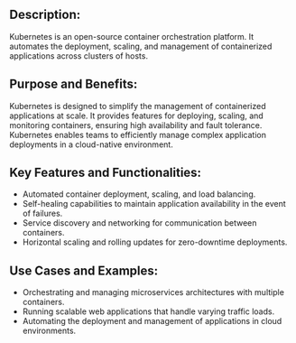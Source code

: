 ## Description:
Kubernetes is an open-source container orchestration platform. It automates the deployment, scaling, and management of containerized applications across clusters of hosts.

## Purpose and Benefits:
Kubernetes is designed to simplify the management of containerized applications at scale. It provides features for deploying, scaling, and monitoring containers, ensuring high availability and fault tolerance. Kubernetes enables teams to efficiently manage complex application deployments in a cloud-native environment.

## Key Features and Functionalities:
  - Automated container deployment, scaling, and load balancing.
  - Self-healing capabilities to maintain application availability in the event of failures.
  - Service discovery and networking for communication between containers.
  - Horizontal scaling and rolling updates for zero-downtime deployments.

## Use Cases and Examples:
  - Orchestrating and managing microservices architectures with multiple containers.
  - Running scalable web applications that handle varying traffic loads.
  - Automating the deployment and management of applications in cloud environments.
